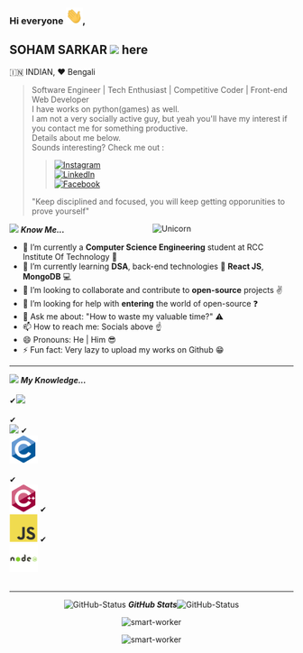 ### Hi everyone <img src="https://raw.githubusercontent.com/ABSphreak/ABSphreak/master/gifs/Hi.gif" width="30px">, 
## **SOHAM SARKAR** <img src="https://github.com/TheDudeThatCode/TheDudeThatCode/blob/master/Assets/Developer.gif" width="40px"> here
🇮🇳 INDIAN, :hearts: Bengali
   
   > Software Engineer | Tech Enthusiast | Competitive Coder | Front-end Web Developer<br>
   > I have works on python(games) as well.<br>
   > I am not a very socially active guy, but yeah you'll have my interest if you contact me for something productive.<br>
   > Details about me below.<br>
   > Sounds interesting? Check me out :
   >> <a href="https://www.instagram.com/the_4_ming_ss" target="_blank"><img src="https://img.shields.io/badge/Instagram-%23E4405F.svg?&style=flat-square&logo=instagram&logoColor=white" alt="Instagram"></a><br>
   >> <a href="https://www.linkedin.com/in/soham-sarkar-8a9401203" target="_blank"><img src="https://img.shields.io/badge/LinkedIn-%230077B5.svg?&style=flat-square&logo=linkedin&logoColor=white" alt="LinkedIn"></a><br>
   >> <a href="https://www.facebook.com/SohamRana2001" target="_blank"><img src="https://img.shields.io/badge/Facebook-%231877F2.svg?&style=flat-square&logo=facebook&logoColor=white" alt="Facebook"></a><br>
   >> 
   >> 
   > "Keep disciplined and focused, you will keep getting opporunities to prove yourself"<br>

<img align="right" width=250px alt="Unicorn" src="https://media.giphy.com/media/3ohs4BSacFKI7A717y/giphy.gif" />


<img src="https://media.giphy.com/media/ObNTw8Uzwy6KQ/giphy.gif" width="30px">&nbsp;***Know Me...***
               

- 🔭 I’m currently a **Computer Science Engineering** student at RCC Institute Of Technology :office:
- 🌱 I’m currently learning **DSA**, back-end technologies :dash: **React JS**, **MongoDB** :computer:
- 👯 I’m looking to collaborate and contribute to **open-source** projects :v:
- 🤔 I’m looking for help with **entering** the world of open-source :question:
- 💬 Ask me about: "How to waste my valuable time?" :warning:
- 📫 How to reach me: Socials above :point_up:
- 😄 Pronouns: He | Him :sunglasses:
- ⚡ Fun fact: Very lazy to upload my works on Github :grin:
---

<img src="https://media.giphy.com/media/ObNTw8Uzwy6KQ/giphy.gif" width="30px">&nbsp;***My Knowledge...***<br><br>
✔<code><img height="50" src="https://github.com/uannabi/-/blob/master/resource/python-icon.svg"></code><br><br>
✔<code> <img height="50" src="https://github.com/uannabi/-/blob/master/resource/git.svg"></code>
✔<code> <img height="50" src="https://raw.githubusercontent.com/devicons/devicon/master/icons/c/c-original.svg"></code><br><br>
✔<code> <img height="50" src="https://raw.githubusercontent.com/devicons/devicon/master/icons/cplusplus/cplusplus-original.svg"></code>
✔<code> <img height="50" src="https://raw.githubusercontent.com/devicons/devicon/master/icons/javascript/javascript-original.svg"></code>
✔<code> <img height="50" src="https://raw.githubusercontent.com/devicons/devicon/master/icons/nodejs/nodejs-original-wordmark.svg"> </code><br>
<hr>
<p align="center">
<img src="https://cultofthepartyparrot.com/parrots/hd/moonwalkingparrot.gif" width="35" height="35" alt="GitHub-Status"/>&nbsp;<i><b>GitHub Stats</b></i><img src="https://cultofthepartyparrot.com/parrots/hd/moonwalkingparrot.gif" width="35" height="35" alt="GitHub-Status"/>
<p align="center"><img align="justify" src="https://github-readme-stats.vercel.app/api/top-langs?username=smart-worker&show_icons=true&locale=en&layout=compact" alt="smart-worker" />
<p align="center"><img align="justify" src="https://github-readme-stats.vercel.app/api?username=smart-worker&show_icons=true&locale=en" alt="smart-worker" width="410" /></p>
